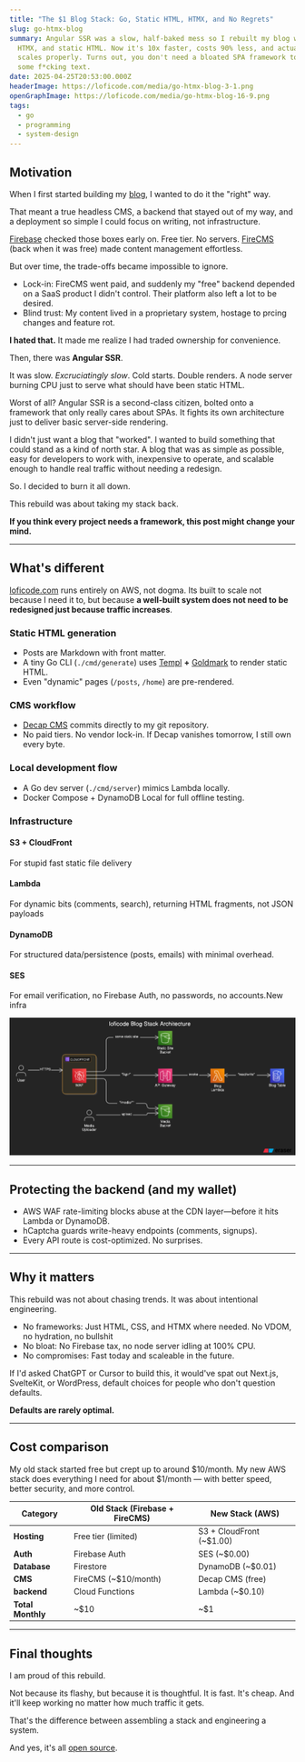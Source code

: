 ```yaml
---
title: "The $1 Blog Stack: Go, Static HTML, HTMX, and No Regrets"
slug: go-htmx-blog
summary: Angular SSR was a slow, half-baked mess so I rebuilt my blog with Go,
  HTMX, and static HTML. Now it's 10x faster, costs 90% less, and actually
  scales properly. Turns out, you don't need a bloated SPA framework to render
  some f*cking text.
date: 2025-04-25T20:53:00.000Z
headerImage: https://loficode.com/media/go-htmx-blog-3-1.png
openGraphImage: https://loficode.com/media/go-htmx-blog-16-9.png
tags:
  - go
  - programming
  - system-design
---
```

## Motivation

When I first started building my [blog](https://loficode.com), I wanted to do it the "right" way.

That meant a true headless CMS, a backend that stayed out of my way, and a deployment so simple I could focus on writing, not infrastructure.

[Firebase](https://firebase.google.com/) checked those boxes early on. Free tier. No servers. [FireCMS](https://firecms.co/) (back when it was free) made content management effortless.

But over time, the trade-offs became impossible to ignore.

* Lock-in: FireCMS went paid, and suddenly my "free" backend depended on a SaaS product I didn't control. Their platform also left a lot to be desired.
* Blind trust: My content lived in a proprietary system, hostage to prcing changes and feature rot.

**I hated that.** It made me realize I had traded ownership for convenience.

Then, there was **Angular SSR**.

It was slow. *Excruciatingly slow*. Cold starts. Double renders. A node server burning CPU just to serve what should have been static HTML. 

Worst of all? Angular SSR is a second-class citizen, bolted onto a framework that only really cares about SPAs. It fights its own architecture just to deliver basic server-side rendering. 

I didn't just want a blog that "worked". I wanted to build something that could stand as a kind of north star. A blog that was as simple as possible, easy for developers to work with, inexpensive to operate, and scalable enough to handle real traffic without needing a redesign.

So. I decided to burn it all down.

This rebuild was about taking my stack back.

**If you think every project needs a framework, this post might change your mind.**

- - -

## What's different

[loficode.com](https://loficode.com) runs entirely on AWS, not dogma. Its built to scale not because I need it to, but because **a well-built system does not need to be redesigned just because traffic increases**. 

### Static HTML generation

* Posts are Markdown with front matter.
* A tiny Go CLI (`./cmd/generate`) uses [Templ](https://templ.guide/) **+** [Goldmark](https://github.com/yuin/goldmark) to render static HTML.
* Even "dynamic" pages (`/posts`, `/home`) are pre-rendered.

### CMS workflow

* [Decap CMS](https://decapcms.org/) commits directly to my git repository.
* No paid tiers. No vendor lock-in. If Decap vanishes tomorrow, I still own every byte.

### Local development flow

* A Go dev server (`./cmd/server`) mimics Lambda locally.
* Docker Compose + DynamoDB Local for full offline testing.

### Infrastructure

#### S3 + CloudFront

For stupid fast static file delivery

#### Lambda

For dynamic bits (comments, search), returning HTML fragments, not JSON payloads

#### DynamoDB

For structured data/persistence (posts, emails) with minimal overhead.

#### SES

For email verification, no Firebase Auth, no passwords, no accounts.New infra

![infrastructure diagram](https://github.com/codypotter/lofi-code/blob/main/infra.png?raw=true "Infrastructure diagram")

- - -

## Protecting the backend (and my wallet)

* AWS WAF rate-limiting blocks abuse at the CDN layer—before it hits Lambda or DynamoDB.
* hCaptcha guards write-heavy endpoints (comments, signups).
* Every API route is cost-optimized. No surprises.

- - -

## Why it matters

This rebuild was not about chasing trends. It was about intentional engineering.

* No frameworks: Just HTML, CSS, and HTMX where needed. No VDOM, no hydration, no bullshit
* No bloat: No Firebase tax, no node server idling at 100% CPU.
* No compromises: Fast today and scaleable in the future.

If I'd asked ChatGPT or Cursor to build this, it would've spat out Next.js, SvelteKit, or WordPress, default choices for people who don't question defaults. 

**Defaults are rarely optimal.**

- - -

## Cost comparison

My old stack started free but crept up to around $10/month.
My new AWS stack does everything I need for about $1/month — with better speed, better security, and more control.

| Category         | Old Stack (Firebase + FireCMS)             | New Stack (AWS)                    |
| ---------------- | ------------------------------------------ | ---------------------------------- |
| **Hosting**      | Free tier (limited)             | S3 + CloudFront (~$1.00)           |
| **Auth**         | Firebase Auth                  | SES (~$0.00)    |
| **Database**     | Firestore             | DynamoDB (~$0.01)                  |
| **CMS**          | FireCMS (~$10/month) | Decap CMS (free)       |
| **backend**      | Cloud Functions    | Lambda (~$0.10)      |
| **Total Monthly** | ~$10      | ~$1       |

- - -

## Final thoughts

I am proud of this rebuild.

Not because its flashy, but because it is thoughtful. It is fast. It's cheap. And it'll keep working no matter how much traffic it gets.

That's the difference between assembling a stack and engineering a system.


And yes, it's all [open source](https://github.com/codypotter/lofi-code).
